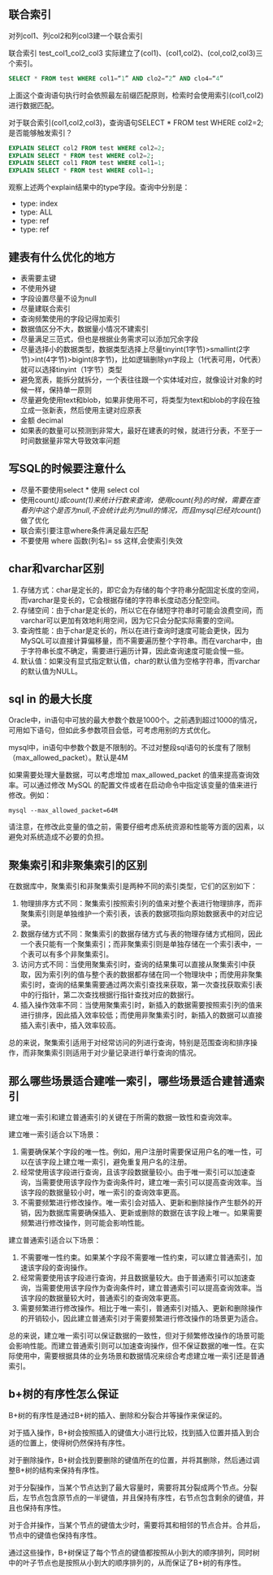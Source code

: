 ## 联合索引
对列col1、列col2和列col3建一个联合索引

联合索引 test_col1_col2_col3 实际建立了(col1)、(col1,col2)、(col,col2,col3)三个索引。
```sql
SELECT * FROM test WHERE col1=“1” AND clo2=“2” AND clo4=“4”
```
上面这个查询语句执行时会依照最左前缀匹配原则，检索时会使用索引(col1,col2)进行数据匹配。 

对于联合索引(col1,col2,col3)，查询语句SELECT * FROM test WHERE col2=2;是否能够触发索引？
```sql
EXPLAIN SELECT col2 FROM test WHERE col2=2;
EXPLAIN SELECT * FROM test WHERE col2=2;
EXPLAIN SELECT col1 FROM test WHERE col1=1;
EXPLAIN SELECT * FROM test WHERE col1=1;

```
观察上述两个explain结果中的type字段。查询中分别是：
- type: index
- type: ALL
- type: ref
- type: ref

## 建表有什么优化的地方
- 表需要主键
- 不使用外键
- 字段设置尽量不设为null
- 尽量建联合索引
- 查询频繁使用的字段记得加索引
- 数据值区分不大，数据量小情况不建索引
- 尽量满足三范式，但也是根据业务需求可以添加冗余字段
- 尽量选择小的数据类型，数据类型选择上尽量tinyint(1字节)>smallint(2字节)>int(4字节)>bigint(8字节)，比如逻辑删除yn字段上（1代表可用，0代表）就可以选择tinyint（1字节）类型
- 避免宽表，能拆分就拆分，一个表往往跟一个实体域对应，就像设计对象的时候一样，保持单一原则
- 尽量避免使用text和blob，如果非使用不可，将类型为text和blob的字段在独立成一张新表，然后使用主键对应原表
- 金额 decimal
- 如果表的数量可以预测到非常大，最好在建表的时候，就进行分表，不至于一时间数据量非常大导致效率问题

## 写SQL的时候要注意什么
- 尽量不要使用select * 使用 select col 
- 使用count(*)或count(1)来统计行数来查询，使用count(列)的时候，需要在查看列中这个是否为null,不会统计此列为null的情况，而且mysql已经对count(*)做了优化
- 联合索引要注意where条件满足最左匹配
- 不要使用 where 函数(列名)= ss  这样,会使索引失效

## char和varchar区别
1. 存储方式：char是定长的，即它会为存储的每个字符串分配固定长度的空间，而varchar是变长的，它会根据存储的字符串长度动态分配空间。
2. 存储空间：由于char是定长的，所以它在存储短字符串时可能会浪费空间，而varchar可以更加有效地利用空间，因为它只会分配实际需要的空间。
3. 查询性能：由于char是定长的，所以在进行查询时速度可能会更快，因为MySQL可以直接计算偏移量，而不需要遍历整个字符串。而在varchar中，由于字符串长度不确定，需要进行遍历计算，因此查询速度可能会慢一些。
4. 默认值：如果没有显式指定默认值，char的默认值为空格字符串，而varchar的默认值为NULL。

## sql in 的最大长度

Oracle中，in语句中可放的最大参数个数是1000个。之前遇到超过1000的情况，可用如下语句，但如此多参数项目会低，可考虑用别的方式优化。

mysql中，in语句中参数个数是不限制的。不过对整段sql语句的长度有了限制（max_allowed_packet）。默认是4M

如果需要处理大量数据，可以考虑增加 max_allowed_packet 的值来提高查询效率。可以通过修改 MySQL 的配置文件或者在启动命令中指定该变量的值来进行修改。例如：
```text
mysql --max_allowed_packet=64M
```
请注意，在修改此变量的值之前，需要仔细考虑系统资源和性能等方面的因素，以避免对系统造成不必要的负担。

## 聚集索引和非聚集索引的区别
在数据库中，聚集索引和非聚集索引是两种不同的索引类型，它们的区别如下：

1. 物理排序方式不同：聚集索引按照索引列的值来对整个表进行物理排序，而非聚集索引则是单独维护一个索引表，该表的数据项指向原始数据表中的对应记录。
2. 数据存储方式不同：聚集索引的数据存储方式与表的物理存储方式相同，因此一个表只能有一个聚集索引；而非聚集索引则是单独存储在一个索引表中，一个表可以有多个非聚集索引。
3. 访问方式不同：当使用聚集索引时，查询的结果集可以直接从聚集索引中获取，因为索引列的值与整个表的数据都存储在同一个物理块中；而使用非聚集索引时，查询的结果集需要通过两次索引查找来获取，第一次查找获取索引表中的行指针，第二次查找根据行指针查找对应的数据行。
4. 插入操作效率不同：当使用聚集索引时，新插入的数据需要按照索引列的值来进行排序，因此插入效率较低；而使用非聚集索引时，新插入的数据可以直接插入索引表中，插入效率较高。

总的来说，聚集索引适用于对经常访问的列进行查询，特别是范围查询和排序操作，而非聚集索引则适用于对少量记录进行单行查询的情况。

## 那么哪些场景适合建唯一索引，哪些场景适合建普通索引
建立唯一索引和建立普通索引的关键在于所需的数据一致性和查询效率。

建立唯一索引适合以下场景：
1. 需要确保某个字段的唯一性。例如，用户注册时需要保证用户名的唯一性，可以在该字段上建立唯一索引，避免重复用户名的注册。
2. 经常使用该字段进行查询，且该字段数据量较小。由于唯一索引可以加速查询，当需要使用该字段作为查询条件时，建立唯一索引可以提高查询效率。当该字段的数据量较小时，唯一索引的查询效率更高。
3. 不需要频繁进行修改操作。唯一索引会对插入、更新和删除操作产生额外的开销，因为数据库需要确保插入、更新或删除的数据在该字段上唯一。如果需要频繁进行修改操作，则可能会影响性能。

建立普通索引适合以下场景：

1. 不需要唯一性约束。如果某个字段不需要唯一性约束，可以建立普通索引，加速该字段的查询操作。
2. 经常需要使用该字段进行查询，并且数据量较大。由于普通索引可以加速查询，当需要使用该字段作为查询条件时，建立普通索引可以提高查询效率。当该字段的数据量较大时，普通索引的查询效率更高。
3. 需要频繁进行修改操作。相比于唯一索引，普通索引对插入、更新和删除操作的开销较小，因此建立普通索引对于需要频繁进行修改操作的场景更为适合。

总的来说，建立唯一索引可以保证数据的一致性，但对于频繁修改操作的场景可能会影响性能。而建立普通索引则可以加速查询操作，但不保证数据的唯一性。在实际使用中，需要根据具体的业务场景和数据情况来综合考虑建立唯一索引还是普通索引。

## b+树的有序性怎么保证
B+树的有序性是通过B+树的插入、删除和分裂合并等操作来保证的。

对于插入操作，B+树会按照插入的键值大小进行比较，找到插入位置并插入到合适的位置上，使得树仍然保持有序性。

对于删除操作，B+树会找到要删除的键值所在的位置，并将其删除，然后通过调整B+树的结构来保持有序性。

对于分裂操作，当某个节点达到了最大容量时，需要将其分裂成两个节点。分裂后，左节点包含原节点的一半键值，并且保持有序性，右节点包含剩余的键值，并且也保持有序性。

对于合并操作，当某个节点的键值太少时，需要将其和相邻的节点合并。合并后，节点中的键值也保持有序性。

通过这些操作，B+树保证了每个节点的键值都按照从小到大的顺序排列，同时树中的叶子节点也是按照从小到大的顺序排列的，从而保证了B+树的有序性。